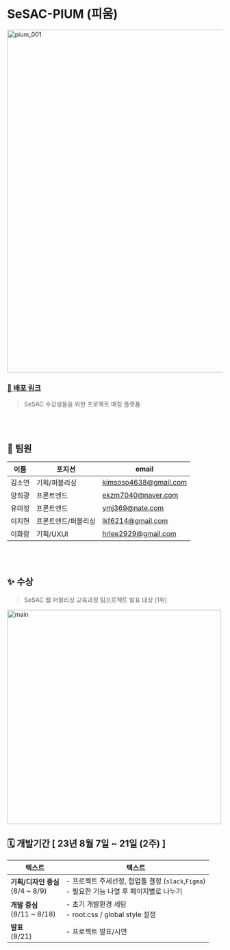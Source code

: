 # SeSAC-PIUM (피움)
<img width="800" alt="pium_001" src="https://github.com/SeSAC-PIUM/.github/assets/77762680/86e8b609-5b25-4940-869a-f930eb8e1c0e">

### [🔗 배포 링크](https://hookie.netlify.app/)
> SeSAC 수강생들을 위한 프로젝트 매칭 플랫폼

<br/>
<br/>


## 🌱 팀원

| 이름 | 포지션 | email |
| --- | --- | --- |
| 김소연 | 기획/퍼블리싱 | kimsoso4638@gmail.com |
| 양희광 | 프론트엔드 | ekzm7040@naver.com |
| 유미정 | 프론트엔드 | ymj369@nate.com |
| 이지현 | 프론트엔드/퍼블리싱 | lkf6214@gmail.com |
| 이화랑 | 기획/UXUI | hrlee2929@gmail.com |

<br/>
<br/>

## ✨ 수상
> SeSAC 웹 퍼블리싱 교육과정 팀프로젝트 발표 대상 (1위)
<img width="500" alt="main" src="https://github.com/SeSAC-PIUM/.github/assets/77762680/ff6ead33-4d16-4052-8012-9bd766676a45">

## 🗓️ 개발기간 [ 23년 8월 7일 ~ 21일 (2주) ] 
|텍스트|텍스트|
|----|----|
|**기획/디자인 중심**<br>(8/4 ~ 8/9)|- 프로젝트 주세선정, 협업툴 결정 (`slack`,`Figma`)<br>- 필요한 기능 나열 후 페이지별로 나누기|
|**개발 중심**<br>(8/11 ~ 8/18)|- 초기 개발환경 세팅<br>- root.css / global style 설정|
|**발표**<br>(8/21)|- 프로젝트 발표/시연|

<br/>
<br/>
<br/>
